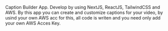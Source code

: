 Caption Builder App. Develop by using NextJS, ReactJS, TailwindCSS and AWS. By this app you can create and customize captions for your video, by usind your own AWS acc for this, all code is writen and you need only add your own AWS Acces Key.
